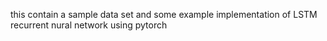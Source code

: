 this  contain a sample data set and some example implementation of LSTM recurrent nural network using pytorch 
